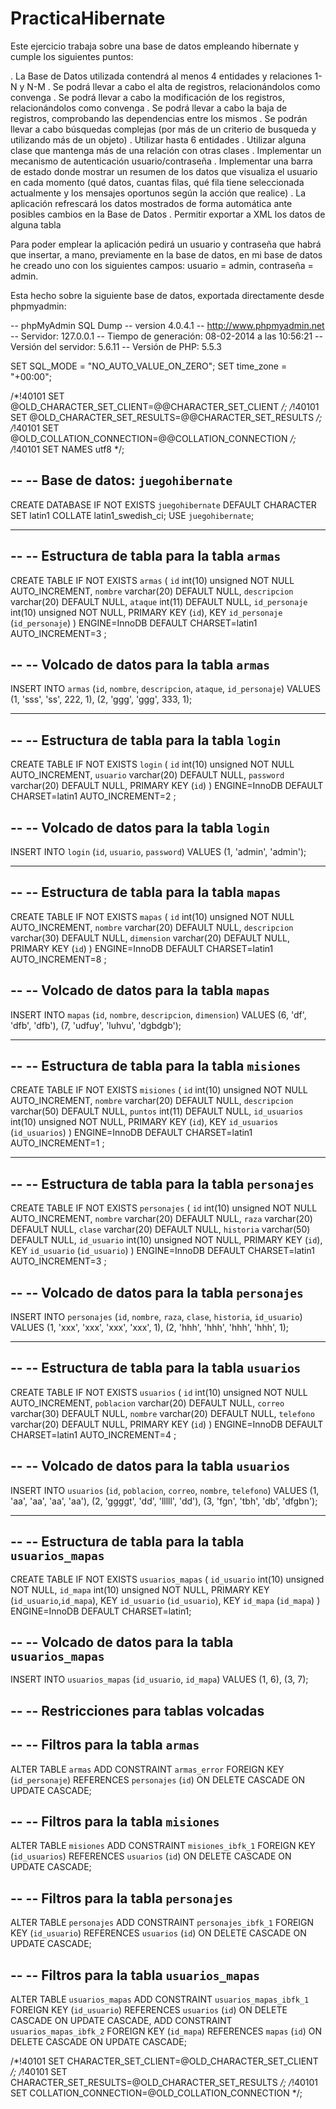 PracticaHibernate
=================

Este ejercicio trabaja sobre una base de datos empleando hibernate y cumple los siguientes puntos:

  . La Base de Datos utilizada contendrá al menos 4 entidades y relaciones 1-N y N-M
  . Se podrá llevar a cabo el alta de registros, relacionándolos como convenga
  . Se podrá llevar a cabo la modificación de los registros, relacionándolos como convenga
  . Se podrá llevar a cabo la baja de registros, comprobando las dependencias entre los mismos
  . Se podrán llevar a cabo búsquedas complejas (por más de un criterio de busqueda y utilizando
    más de un objeto) 
  . Utilizar hasta 6 entidades
  . Utilizar alguna clase que mantenga más de una relación con otras clases
  . Implementar un mecanismo de autenticación usuario/contraseña
  . Implementar una barra de estado donde mostrar un resumen de los datos que visualiza el usuario
    en cada momento (qué datos, cuantas filas, qué fila tiene seleccionada actualmente y los mensajes
    oportunos según la acción que realice)
  . La aplicación refrescará los datos mostrados de forma automática ante posibles cambios en la
    Base de Datos
  . Permitir exportar a XML los datos de alguna tabla


Para poder emplear la aplicación pedirá un usuario y contraseña que habrá que insertar, a mano, previamente en la base de datos, en mi base de datos he creado uno con los siguientes campos: usuario = admin, contraseña = admin.



Esta hecho sobre la siguiente base de datos, exportada directamente desde phpmyadmin:

  -- phpMyAdmin SQL Dump
  -- version 4.0.4.1
  -- http://www.phpmyadmin.net
  -- Servidor: 127.0.0.1
  -- Tiempo de generación: 08-02-2014 a las 10:56:21
  -- Versión del servidor: 5.6.11
  -- Versión de PHP: 5.5.3
  
  SET SQL_MODE = "NO_AUTO_VALUE_ON_ZERO";
  SET time_zone = "+00:00";
  
  
  /*!40101 SET @OLD_CHARACTER_SET_CLIENT=@@CHARACTER_SET_CLIENT */;
  /*!40101 SET @OLD_CHARACTER_SET_RESULTS=@@CHARACTER_SET_RESULTS */;
  /*!40101 SET @OLD_COLLATION_CONNECTION=@@COLLATION_CONNECTION */;
  /*!40101 SET NAMES utf8 */;
  
  --
  -- Base de datos: `juegohibernate`
  --
  CREATE DATABASE IF NOT EXISTS `juegohibernate` DEFAULT CHARACTER SET latin1 COLLATE latin1_swedish_ci;
  USE `juegohibernate`;
  
  -- --------------------------------------------------------
  
  --
  -- Estructura de tabla para la tabla `armas`
  --
  
  CREATE TABLE IF NOT EXISTS `armas` (
    `id` int(10) unsigned NOT NULL AUTO_INCREMENT,
    `nombre` varchar(20) DEFAULT NULL,
    `descripcion` varchar(20) DEFAULT NULL,
    `ataque` int(11) DEFAULT NULL,
    `id_personaje` int(10) unsigned NOT NULL,
    PRIMARY KEY (`id`),
    KEY `id_personaje` (`id_personaje`)
  ) ENGINE=InnoDB  DEFAULT CHARSET=latin1 AUTO_INCREMENT=3 ;
  
  --
  -- Volcado de datos para la tabla `armas`
  --
  
  INSERT INTO `armas` (`id`, `nombre`, `descripcion`, `ataque`, `id_personaje`) VALUES
  (1, 'sss', 'ss', 222, 1),
  (2, 'ggg', 'ggg', 333, 1);
  
  -- --------------------------------------------------------
  
  --
  -- Estructura de tabla para la tabla `login`
  --
  
  CREATE TABLE IF NOT EXISTS `login` (
    `id` int(10) unsigned NOT NULL AUTO_INCREMENT,
    `usuario` varchar(20) DEFAULT NULL,
    `password` varchar(20) DEFAULT NULL,
    PRIMARY KEY (`id`)
  ) ENGINE=InnoDB  DEFAULT CHARSET=latin1 AUTO_INCREMENT=2 ;
  
  --
  -- Volcado de datos para la tabla `login`
  --
  
  INSERT INTO `login` (`id`, `usuario`, `password`) VALUES
  (1, 'admin', 'admin');
  
  -- --------------------------------------------------------
  
  --
  -- Estructura de tabla para la tabla `mapas`
  --
  
  CREATE TABLE IF NOT EXISTS `mapas` (
    `id` int(10) unsigned NOT NULL AUTO_INCREMENT,
    `nombre` varchar(20) DEFAULT NULL,
    `descripcion` varchar(30) DEFAULT NULL,
    `dimension` varchar(20) DEFAULT NULL,
    PRIMARY KEY (`id`)
  ) ENGINE=InnoDB  DEFAULT CHARSET=latin1 AUTO_INCREMENT=8 ;
  
  --
  -- Volcado de datos para la tabla `mapas`
  --
  
  INSERT INTO `mapas` (`id`, `nombre`, `descripcion`, `dimension`) VALUES
  (6, 'df', 'dfb', 'dfb'),
  (7, 'udfuy', 'luhvu', 'dgbdgb');
  
  -- --------------------------------------------------------
  
  --
  -- Estructura de tabla para la tabla `misiones`
  --
  
  CREATE TABLE IF NOT EXISTS `misiones` (
    `id` int(10) unsigned NOT NULL AUTO_INCREMENT,
    `nombre` varchar(20) DEFAULT NULL,
    `descripcion` varchar(50) DEFAULT NULL,
    `puntos` int(11) DEFAULT NULL,
    `id_usuarios` int(10) unsigned NOT NULL,
    PRIMARY KEY (`id`),
    KEY `id_usuarios` (`id_usuarios`)
  ) ENGINE=InnoDB DEFAULT CHARSET=latin1 AUTO_INCREMENT=1 ;
  
  -- --------------------------------------------------------
  
  --
  -- Estructura de tabla para la tabla `personajes`
  --
  
  CREATE TABLE IF NOT EXISTS `personajes` (
    `id` int(10) unsigned NOT NULL AUTO_INCREMENT,
    `nombre` varchar(20) DEFAULT NULL,
    `raza` varchar(20) DEFAULT NULL,
    `clase` varchar(20) DEFAULT NULL,
    `historia` varchar(50) DEFAULT NULL,
    `id_usuario` int(10) unsigned NOT NULL,
    PRIMARY KEY (`id`),
    KEY `id_usuario` (`id_usuario`)
  ) ENGINE=InnoDB  DEFAULT CHARSET=latin1 AUTO_INCREMENT=3 ;
  
  --
  -- Volcado de datos para la tabla `personajes`
  --
  
  INSERT INTO `personajes` (`id`, `nombre`, `raza`, `clase`, `historia`, `id_usuario`) VALUES
  (1, 'xxx', 'xxx', 'xxx', 'xxx', 1),
  (2, 'hhh', 'hhh', 'hhh', 'hhh', 1);
  
  -- --------------------------------------------------------
  
  --
  -- Estructura de tabla para la tabla `usuarios`
  --
  
  CREATE TABLE IF NOT EXISTS `usuarios` (
    `id` int(10) unsigned NOT NULL AUTO_INCREMENT,
    `poblacion` varchar(20) DEFAULT NULL,
    `correo` varchar(30) DEFAULT NULL,
    `nombre` varchar(20) DEFAULT NULL,
    `telefono` varchar(20) DEFAULT NULL,
    PRIMARY KEY (`id`)
  ) ENGINE=InnoDB  DEFAULT CHARSET=latin1 AUTO_INCREMENT=4 ;
  
  --
  -- Volcado de datos para la tabla `usuarios`
  --
  
  INSERT INTO `usuarios` (`id`, `poblacion`, `correo`, `nombre`, `telefono`) VALUES
  (1, 'aa', 'aa', 'aa', 'aa'),
  (2, 'ggggt', 'dd', 'lllll', 'dd'),
  (3, 'fgn', 'tbh', 'db', 'dfgbn');
  
  -- --------------------------------------------------------
  
  --
  -- Estructura de tabla para la tabla `usuarios_mapas`
  --
  
  CREATE TABLE IF NOT EXISTS `usuarios_mapas` (
    `id_usuario` int(10) unsigned NOT NULL,
    `id_mapa` int(10) unsigned NOT NULL,
    PRIMARY KEY (`id_usuario`,`id_mapa`),
    KEY `id_usuario` (`id_usuario`),
    KEY `id_mapa` (`id_mapa`)
  ) ENGINE=InnoDB DEFAULT CHARSET=latin1;
  
  --
  -- Volcado de datos para la tabla `usuarios_mapas`
  --
  
  INSERT INTO `usuarios_mapas` (`id_usuario`, `id_mapa`) VALUES
  (1, 6),
  (3, 7);
  
  --
  -- Restricciones para tablas volcadas
  --
  
  --
  -- Filtros para la tabla `armas`
  --
  ALTER TABLE `armas`
    ADD CONSTRAINT `armas_error` FOREIGN KEY (`id_personaje`) REFERENCES `personajes` (`id`) ON DELETE CASCADE ON UPDATE     CASCADE;
  
  --
  -- Filtros para la tabla `misiones`
  --
  ALTER TABLE `misiones`
    ADD CONSTRAINT `misiones_ibfk_1` FOREIGN KEY (`id_usuarios`) REFERENCES `usuarios` (`id`) ON DELETE CASCADE ON          UPDATE CASCADE;
  
  --
  -- Filtros para la tabla `personajes`
  --
  ALTER TABLE `personajes`
    ADD CONSTRAINT `personajes_ibfk_1` FOREIGN KEY (`id_usuario`) REFERENCES `usuarios` (`id`) ON DELETE CASCADE ON         UPDATE CASCADE;
  
  --
  -- Filtros para la tabla `usuarios_mapas`
  --
  ALTER TABLE `usuarios_mapas`
    ADD CONSTRAINT `usuarios_mapas_ibfk_1` FOREIGN KEY (`id_usuario`) REFERENCES `usuarios` (`id`) ON DELETE CASCADE ON     UPDATE CASCADE,
    ADD CONSTRAINT `usuarios_mapas_ibfk_2` FOREIGN KEY (`id_mapa`) REFERENCES `mapas` (`id`) ON DELETE CASCADE ON UPDATE     CASCADE;
  
  /*!40101 SET CHARACTER_SET_CLIENT=@OLD_CHARACTER_SET_CLIENT */;
  /*!40101 SET CHARACTER_SET_RESULTS=@OLD_CHARACTER_SET_RESULTS */;
  /*!40101 SET COLLATION_CONNECTION=@OLD_COLLATION_CONNECTION */;

